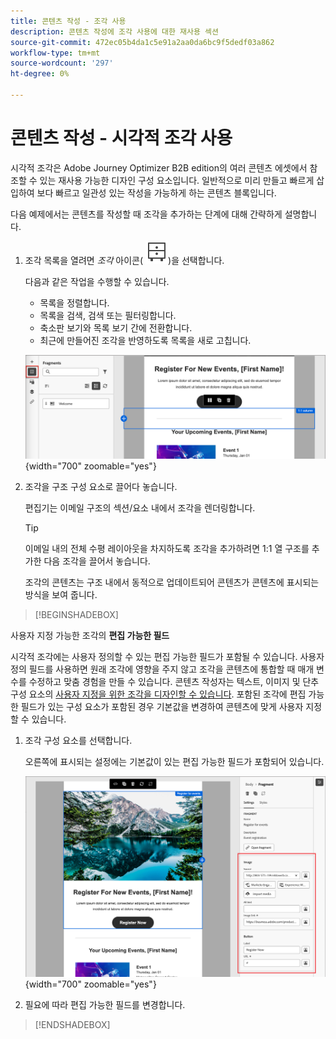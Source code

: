 ```yaml
---
title: 콘텐츠 작성 - 조각 사용
description: 콘텐츠 작성에 조각 사용에 대한 재사용 섹션
source-git-commit: 472ec05b4da1c5e91a2aa0da6bc9f5dedf03a862
workflow-type: tm+mt
source-wordcount: '297'
ht-degree: 0%

---
```


# 콘텐츠 작성 - 시각적 조각 사용

시각적 조각은 Adobe Journey Optimizer B2B edition의 여러 콘텐츠 에셋에서 참조할 수 있는 재사용 가능한 디자인 구성 요소입니다. 일반적으로 미리 만들고 빠르게 삽입하여 보다 빠르고 일관성 있는 작성을 가능하게 하는 콘텐츠 블록입니다.

다음 예제에서는 콘텐츠를 작성할 때 조각을 추가하는 단계에 대해 간략하게 설명합니다.

1. 조각 목록을 열려면 _조각_ 아이콘( ![조각 아이콘](../user/assets/do-not-localize/icon-fragments.svg))을 선택합니다.

   다음과 같은 작업을 수행할 수 있습니다.

   * 목록을 정렬합니다.
   * 목록을 검색, 검색 또는 필터링합니다.
   * 축소판 보기와 목록 보기 간에 전환합니다.
   * 최근에 만들어진 조각을 반영하도록 목록을 새로 고칩니다.

   ![목록에서 조각 선택](../user/content/assets/visual-designer-fragments.png){width="700" zoomable="yes"}

1. 조각을 구조 구성 요소로 끌어다 놓습니다.

   편집기는 이메일 구조의 섹션/요소 내에서 조각을 렌더링합니다.

   >[!TIP]
   >
   >이메일 내의 전체 수평 레이아웃을 차지하도록 조각을 추가하려면 1:1 열 구조를 추가한 다음 조각을 끌어서 놓습니다.

   조각의 콘텐츠는 구조 내에서 동적으로 업데이트되어 콘텐츠가 콘텐츠에 표시되는 방식을 보여 줍니다.

>[!BEGINSHADEBOX]

사용자 지정 가능한 조각의 **편집 가능한 필드**

시각적 조각에는 사용자 정의할 수 있는 편집 가능한 필드가 포함될 수 있습니다. 사용자 정의 필드를 사용하면 원래 조각에 영향을 주지 않고 조각을 콘텐츠에 통합할 때 매개 변수를 수정하고 맞춤 경험을 만들 수 있습니다. 콘텐츠 작성자는 텍스트, 이미지 및 단추 구성 요소의 [사용자 지정을 위한 조각을 디자인할 수 있습니다](../user/content/fragment-authoring.md#enable-fragment-customization). 포함된 조각에 편집 가능한 필드가 있는 구성 요소가 포함된 경우 기본값을 변경하여 콘텐츠에 맞게 사용자 지정할 수 있습니다.

1. 조각 구성 요소를 선택합니다.

   오른쪽에 표시되는 설정에는 기본값이 있는 편집 가능한 필드가 포함되어 있습니다.

   ![조각 구성 요소 매개 변수 변경](../user/content/assets/fragment-editable-fields-displayed-design.png){width="700" zoomable="yes"}

1. 필요에 따라 편집 가능한 필드를 변경합니다.

>[!ENDSHADEBOX]
